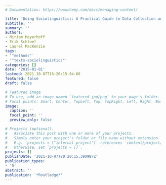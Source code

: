 ```yaml
---
# Documentation: https://wowchemy.com/docs/managing-content/

title: 'Doing Sociolinguistics: A Practical Guide to Data Collection and Analysis'
subtitle: ''
summary: ''
authors:
- Miriam Meyerhoff
- Erik Schleef
- Laurel MacKenzie
tags:
- '"methods"'
- '"texts-sociolinguistics"'
categories: []
date: '2015-01-01'
lastmod: 2021-10-07T16:20:15-04:00
featured: false
draft: false

# Featured image
# To use, add an image named `featured.jpg/png` to your page's folder.
# Focal points: Smart, Center, TopLeft, Top, TopRight, Left, Right, BottomLeft, Bottom, BottomRight.
image:
  caption: ''
  focal_point: ''
  preview_only: false

# Projects (optional).
#   Associate this post with one or more of your projects.
#   Simply enter your project's folder or file name without extension.
#   E.g. `projects = ["internal-project"]` references `content/project/deep-learning/index.md`.
#   Otherwise, set `projects = []`.
projects: []
publishDate: '2021-10-07T20:20:15.390987Z'
publication_types:
- '5'
abstract: ''
publication: '*Routledge*'
---
```

